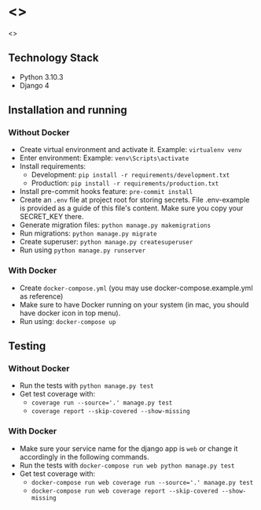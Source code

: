 # <<Project Name>>

<<Project description.>>

## Technology Stack

-   Python 3.10.3
-   Django 4

## Installation and running

### Without Docker

-   Create virtual environment and activate it. Example: `virtualenv venv`
-   Enter environment: Example: `venv\Scripts\activate`
-   Install requirements:
    -   Development: `pip install -r requirements/development.txt`
    -   Production: `pip install -r requirements/production.txt`
-   Install pre-commit hooks feature: `pre-commit install`
-   Create an `.env` file at project root for storing secrets. File .env-example is provided as a guide of this file's content. Make sure you copy your SECRET_KEY there.
-   Generate migration files: `python manage.py makemigrations`
-   Run migrations: `python manage.py migrate`
-   Create superuser: `python manage.py createsuperuser`
-   Run using `python manage.py runserver`

### With Docker

-   Create `docker-compose.yml` (you may use docker-compose.example.yml as reference)
-   Make sure to have Docker running on your system (in mac, you should have docker icon in top menu).
-   Run using: `docker-compose up`

## Testing

### Without Docker

-   Run the tests with `python manage.py test`
- Get test coverage with:
  - `coverage run --source='.' manage.py test`
  - `coverage report --skip-covered --show-missing`

### With Docker

-   Make sure your service name for the django app is `web` or change it accordingly in the following commands.
-   Run the tests with `docker-compose run web python manage.py test`
-   Get test coverage with:
    -   `docker-compose run web coverage run --source='.' manage.py test`
    -   `docker-compose run web coverage report --skip-covered --show-missing`
